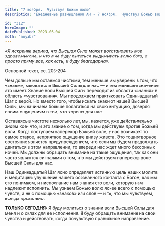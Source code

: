 ```yaml
---
title: "7 ноября.  Чувствуя Божью волю"
description: "Ежедневные размышления АН - 7 ноября.  Чувствуя Божью волю"

id: "312"
heroImage: ""
datePublished: 2023-05-04
moth: "noyabr"
---
```


_«Я искренне верила, что Высшая Сила может восстановить мое здравомыслие, и
что я не буду пытаться выдумывать волю бога, а просто приму все, как есть, и
буду благодарна»._

Основной текст, сс. 203-204

Чем дольше мы остаемся чистыми, тем меньше мы уверены в том, что «знаем»,
какова воля Высшей Силы для нас — и тем меньшее значение это имеет. Знание
воли Высшей Силы переходит из области «знания» в область «чувствования». Мы
продолжаем практиковать Одиннадцатый Шаг с верой. Но вместо того, чтобы искать
знаки от нашей Высшей Силы, мы начинаем больше полагаться на свою интуицию,
доверяя своим ощущениям в том, что хорошо для нас.

Оставаясь в чистоте несколько лет, мы, кажется, уже _действительно знаем_ кое-
что, и это знание о том, когда мы действуем _против_ Божьей воли. Когда
поступаем наперекор Божьей воле, у нас возникает то самое старое, неприятное
ощущение внизу живота. Это тошнотворное состояние является предупреждением,
что если мы будем продолжать двигаться в этом направлении, то впереди нас ждет
много бессонных ночей. Мы должны обращать внимание на такие ощущения, так как
они часто являются сигналами о том, что мы действуем наперекор воле Высшей
Силы для нас.

Наш Одиннадцатый Шаг ясно определяет истинную цель наших молитв и медитаций:
улучшение нашего осознанного контакта с Богом, как мы его понимаем, и
ниспослание нам знания его воли, которую нам надлежит исполнить. Мы узнаем
Божью волю яснее всего с помощью чувств, а не с помощью «знаков» или слов — и
то, что мы чувствуем, всегда _правильно_.

**ТОЛЬКО СЕГОДНЯ:** Я буду молиться о знании воли Высшей Силы для меня и о
силах для ее исполнения. Я буду обращать внимание на свои чувства и
действовать, когда почувствую правильное направление.
